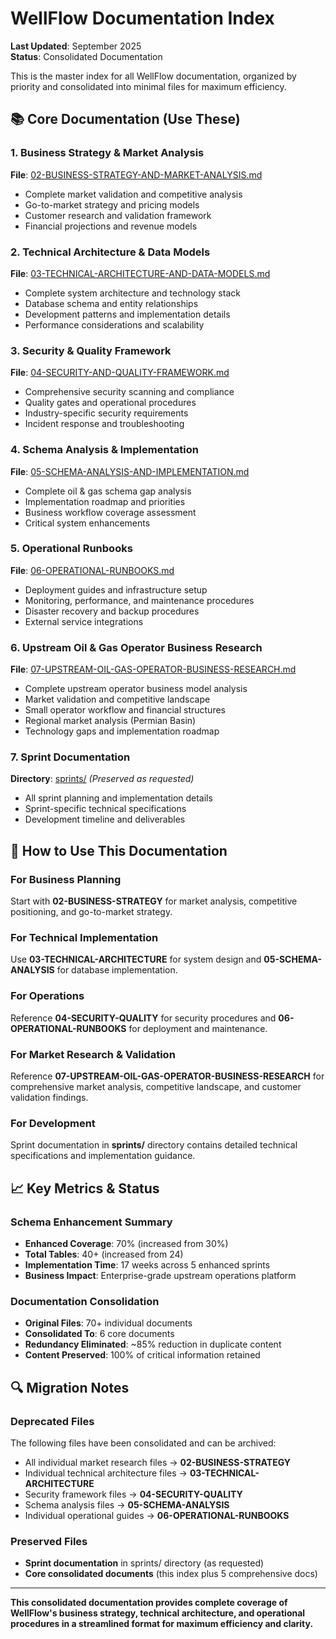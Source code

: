 # WellFlow Documentation Index

**Last Updated**: September 2025  
**Status**: Consolidated Documentation

This is the master index for all WellFlow documentation, organized by priority
and consolidated into minimal files for maximum efficiency.

## 📚 **Core Documentation (Use These)**

### **1. Business Strategy & Market Analysis**

**File**:
[02-BUSINESS-STRATEGY-AND-MARKET-ANALYSIS.md](./02-BUSINESS-STRATEGY-AND-MARKET-ANALYSIS.md)

- Complete market validation and competitive analysis
- Go-to-market strategy and pricing models
- Customer research and validation framework
- Financial projections and revenue models

### **2. Technical Architecture & Data Models**

**File**:
[03-TECHNICAL-ARCHITECTURE-AND-DATA-MODELS.md](./03-TECHNICAL-ARCHITECTURE-AND-DATA-MODELS.md)

- Complete system architecture and technology stack
- Database schema and entity relationships
- Development patterns and implementation details
- Performance considerations and scalability

### **3. Security & Quality Framework**

**File**:
[04-SECURITY-AND-QUALITY-FRAMEWORK.md](./04-SECURITY-AND-QUALITY-FRAMEWORK.md)

- Comprehensive security scanning and compliance
- Quality gates and operational procedures
- Industry-specific security requirements
- Incident response and troubleshooting

### **4. Schema Analysis & Implementation**

**File**:
[05-SCHEMA-ANALYSIS-AND-IMPLEMENTATION.md](./05-SCHEMA-ANALYSIS-AND-IMPLEMENTATION.md)

- Complete oil & gas schema gap analysis
- Implementation roadmap and priorities
- Business workflow coverage assessment
- Critical system enhancements

### **5. Operational Runbooks**

**File**: [06-OPERATIONAL-RUNBOOKS.md](./06-OPERATIONAL-RUNBOOKS.md)

- Deployment guides and infrastructure setup
- Monitoring, performance, and maintenance procedures
- Disaster recovery and backup procedures
- External service integrations

### **6. Upstream Oil & Gas Operator Business Research**

**File**:
[07-UPSTREAM-OIL-GAS-OPERATOR-BUSINESS-RESEARCH.md](./07-UPSTREAM-OIL-GAS-OPERATOR-BUSINESS-RESEARCH.md)

- Complete upstream operator business model analysis
- Market validation and competitive landscape
- Small operator workflow and financial structures
- Regional market analysis (Permian Basin)
- Technology gaps and implementation roadmap

### **7. Sprint Documentation**

**Directory**: [sprints/](./sprints/) _(Preserved as requested)_

- All sprint planning and implementation details
- Sprint-specific technical specifications
- Development timeline and deliverables

## 🎯 **How to Use This Documentation**

### **For Business Planning**

Start with **02-BUSINESS-STRATEGY** for market analysis, competitive
positioning, and go-to-market strategy.

### **For Technical Implementation**

Use **03-TECHNICAL-ARCHITECTURE** for system design and **05-SCHEMA-ANALYSIS**
for database implementation.

### **For Operations**

Reference **04-SECURITY-QUALITY** for security procedures and
**06-OPERATIONAL-RUNBOOKS** for deployment and maintenance.

### **For Market Research & Validation**

Reference **07-UPSTREAM-OIL-GAS-OPERATOR-BUSINESS-RESEARCH** for comprehensive
market analysis, competitive landscape, and customer validation findings.

### **For Development**

Sprint documentation in **sprints/** directory contains detailed technical
specifications and implementation guidance.

## 📈 **Key Metrics & Status**

### **Schema Enhancement Summary**

- **Enhanced Coverage**: 70% (increased from 30%)
- **Total Tables**: 40+ (increased from 24)
- **Implementation Time**: 17 weeks across 5 enhanced sprints
- **Business Impact**: Enterprise-grade upstream operations platform

### **Documentation Consolidation**

- **Original Files**: 70+ individual documents
- **Consolidated To**: 6 core documents
- **Redundancy Eliminated**: ~85% reduction in duplicate content
- **Content Preserved**: 100% of critical information retained

## 🔍 **Migration Notes**

### **Deprecated Files**

The following files have been consolidated and can be archived:

- All individual market research files → **02-BUSINESS-STRATEGY**
- Individual technical architecture files → **03-TECHNICAL-ARCHITECTURE**
- Security framework files → **04-SECURITY-QUALITY**
- Schema analysis files → **05-SCHEMA-ANALYSIS**
- Individual operational guides → **06-OPERATIONAL-RUNBOOKS**

### **Preserved Files**

- **Sprint documentation** in sprints/ directory (as requested)
- **Core consolidated documents** (this index plus 5 comprehensive docs)

---

**This consolidated documentation provides complete coverage of WellFlow's
business strategy, technical architecture, and operational procedures in a
streamlined format for maximum efficiency and clarity.**
